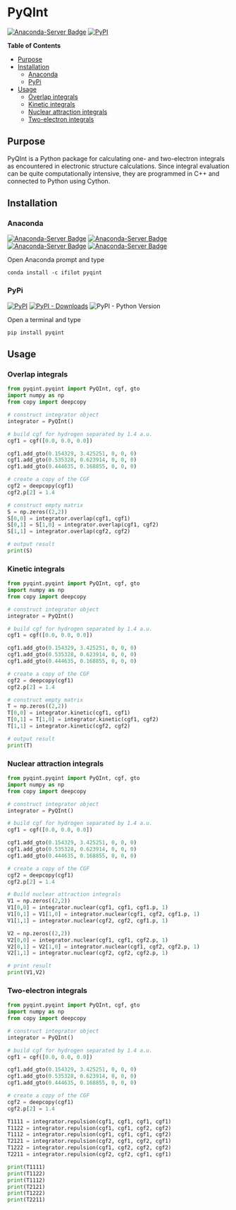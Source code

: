 # PyQInt

[![Anaconda-Server Badge](https://anaconda.org/ifilot/pyqint/badges/version.svg)](https://anaconda.org/ifilot/pyqint)
[![PyPI](https://img.shields.io/pypi/v/pyqint?style=flat-square)](https://pypi.org/project/pyqint/)

__Table of Contents__

* [Purpose](#purpose)
* [Installation](#installation)
    - [Anaconda](#anaconda)
    - [PyPi](#pypi)
* [Usage](#usage)
    - [Overlap integrals](#overlap-integrals)
    - [Kinetic integrals](#kinetic-integrals)
    - [Nuclear attraction integrals](#nuclear-attraction-integrals)
    - [Two-electron integrals](#two-electron-integrals)

## Purpose

PyQInt is a Python package for calculating one- and two-electron integrals as encountered in electronic structure calculations. Since integral evaluation can be quite computationally intensive, they are programmed in C++ and connected to Python using Cython.

## Installation

### Anaconda

[![Anaconda-Server Badge](https://anaconda.org/ifilot/pyqint/badges/version.svg)](https://anaconda.org/ifilot/pyqint)
[![Anaconda-Server Badge](https://anaconda.org/ifilot/pyqint/badges/platforms.svg)](https://anaconda.org/ifilot/pyqint)
[![Anaconda-Server Badge](https://anaconda.org/ifilot/pyqint/badges/downloads.svg)](https://anaconda.org/ifilot/pyqint)
[![Anaconda-Server Badge](https://anaconda.org/ifilot/pyqint/badges/installer/conda.svg)](https://conda.anaconda.org/ifilot)

Open Anaconda prompt and type

```
conda install -c ifilot pyqint
```

### PyPi

[![PyPI](https://img.shields.io/pypi/v/pyqint?color=green&style=flat-square)](https://pypi.org/project/pyqint/)
[![PyPI - Downloads](https://img.shields.io/pypi/dm/pypi?style=flat-square)](https://pypi.org/project/pyqint/)
![PyPI - Python Version](https://img.shields.io/pypi/pyversions/pyqint?style=flat-square)


Open a terminal and type

```
pip install pyqint
```

## Usage

### Overlap integrals
```python
from pyqint.pyqint import PyQInt, cgf, gto
import numpy as np
from copy import deepcopy

# construct integrator object
integrator = PyQInt()

# build cgf for hydrogen separated by 1.4 a.u.
cgf1 = cgf([0.0, 0.0, 0.0])

cgf1.add_gto(0.154329, 3.425251, 0, 0, 0)
cgf1.add_gto(0.535328, 0.623914, 0, 0, 0)
cgf1.add_gto(0.444635, 0.168855, 0, 0, 0)

# create a copy of the CGF
cgf2 = deepcopy(cgf1)
cgf2.p[2] = 1.4

# construct empty matrix
S = np.zeros((2,2))
S[0,0] = integrator.overlap(cgf1, cgf1)
S[0,1] = S[1,0] = integrator.overlap(cgf1, cgf2)
S[1,1] = integrator.overlap(cgf2, cgf2)

# output result
print(S)
```

### Kinetic integrals
```python
from pyqint.pyqint import PyQInt, cgf, gto
import numpy as np
from copy import deepcopy

# construct integrator object
integrator = PyQInt()

# build cgf for hydrogen separated by 1.4 a.u.
cgf1 = cgf([0.0, 0.0, 0.0])

cgf1.add_gto(0.154329, 3.425251, 0, 0, 0)
cgf1.add_gto(0.535328, 0.623914, 0, 0, 0)
cgf1.add_gto(0.444635, 0.168855, 0, 0, 0)

# create a copy of the CGF
cgf2 = deepcopy(cgf1)
cgf2.p[2] = 1.4

# construct empty matrix
T = np.zeros((2,2))
T[0,0] = integrator.kinetic(cgf1, cgf1)
T[0,1] = T[1,0] = integrator.kinetic(cgf1, cgf2)
T[1,1] = integrator.kinetic(cgf2, cgf2)

# output result
print(T)
```

### Nuclear attraction integrals
```python
from pyqint.pyqint import PyQInt, cgf, gto
import numpy as np
from copy import deepcopy

# construct integrator object
integrator = PyQInt()

# build cgf for hydrogen separated by 1.4 a.u.
cgf1 = cgf([0.0, 0.0, 0.0])

cgf1.add_gto(0.154329, 3.425251, 0, 0, 0)
cgf1.add_gto(0.535328, 0.623914, 0, 0, 0)
cgf1.add_gto(0.444635, 0.168855, 0, 0, 0)

# create a copy of the CGF
cgf2 = deepcopy(cgf1)
cgf2.p[2] = 1.4

# Build nuclear attraction integrals
V1 = np.zeros((2,2))
V1[0,0] = integrator.nuclear(cgf1, cgf1, cgf1.p, 1)
V1[0,1] = V1[1,0] = integrator.nuclear(cgf1, cgf2, cgf1.p, 1)
V1[1,1] = integrator.nuclear(cgf2, cgf2, cgf1.p, 1)

V2 = np.zeros((2,2))
V2[0,0] = integrator.nuclear(cgf1, cgf1, cgf2.p, 1)
V2[0,1] = V2[1,0] = integrator.nuclear(cgf1, cgf2, cgf2.p, 1)
V2[1,1] = integrator.nuclear(cgf2, cgf2, cgf2.p, 1)

# print result
print(V1,V2)
```

### Two-electron integrals

```python
from pyqint.pyqint import PyQInt, cgf, gto
import numpy as np
from copy import deepcopy

# construct integrator object
integrator = PyQInt()

# build cgf for hydrogen separated by 1.4 a.u.
cgf1 = cgf([0.0, 0.0, 0.0])

cgf1.add_gto(0.154329, 3.425251, 0, 0, 0)
cgf1.add_gto(0.535328, 0.623914, 0, 0, 0)
cgf1.add_gto(0.444635, 0.168855, 0, 0, 0)

# create a copy of the CGF
cgf2 = deepcopy(cgf1)
cgf2.p[2] = 1.4

T1111 = integrator.repulsion(cgf1, cgf1, cgf1, cgf1)
T1122 = integrator.repulsion(cgf1, cgf1, cgf2, cgf2)
T1112 = integrator.repulsion(cgf1, cgf1, cgf1, cgf2)
T2121 = integrator.repulsion(cgf2, cgf1, cgf2, cgf1)
T1222 = integrator.repulsion(cgf1, cgf2, cgf2, cgf2)
T2211 = integrator.repulsion(cgf2, cgf2, cgf1, cgf1)

print(T1111)
print(T1122)
print(T1112)
print(T2121)
print(T1222)
print(T2211)
```
